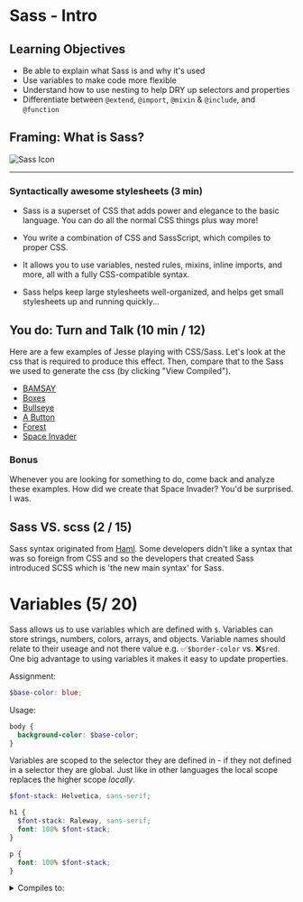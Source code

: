 # Sass - Intro

## Learning Objectives

- Be able to explain what Sass is and why it's used
- Use variables to make code more flexible
- Understand how to use nesting to help DRY up selectors and properties
- Differentiate between `@extend`, `@import`, `@mixin` & `@include`, and `@function`

<!-- Assuming responsive took ~70 -->
## Framing: What is Sass?

![Sass Icon](http://sass-lang.com/assets/img/logos/logo-b6e1ef6e.svg)

---

### Syntactically awesome stylesheets (3 min)

- Sass is a superset of CSS that adds power and elegance to the basic language. You can do all the normal CSS things plus way more!

- You write a combination of CSS and SassScript, which compiles to proper CSS.

- It allows you to use variables, nested rules, mixins, inline imports, and more, all with a fully CSS-compatible syntax.

- Sass helps keep large stylesheets well-organized, and helps get small stylesheets up and running quickly...

## You do: Turn and Talk (10 min / 12)

Here are a few examples of Jesse playing with CSS/Sass.  Let's look at the css
that is required to produce this effect.  Then, compare that to the Sass we used
to generate the css (by clicking "View Compiled").

- [BAMSAY](http://codepen.io/jshawl/pen/cLJal)
- [Boxes](http://codepen.io/jshawl/pen/nHDLz)
- [Bullseye](http://codepen.io/jshawl/pen/wpeit)
- [A Button](http://codepen.io/jshawl/pen/bcjyH)
- [Forest](http://codepen.io/jshawl/pen/cJjIm)
- [Space Invader](http://codepen.io/jshawl/pen/cnyrJ)

### Bonus

Whenever you are looking for something to do, come back and analyze these
examples.  How did we create that Space Invader?  You'd be surprised.  I was.

## Sass VS. scss (2 / 15)

Sass syntax originated from [Haml](http://haml.info/). Some developers didn't
like a syntax that was so foreign from CSS and so the developers that created
Sass introduced SCSS which is 'the new main syntax' for Sass.

# Variables (5/ 20)

Sass allows us to use variables which are defined with `$`. Variables can store
strings, numbers, colors, arrays, and objects. Variable names should relate to
their useage and not there value e.g. ✅`$border-color` vs. ❌`$red`. One big
advantage to using variables it makes it easy to update properties.

Assignment:
```scss
$base-color: blue;
```

Usage:
```scss
body {
  background-color: $base-color;
}
```

Variables are scoped to the selector they are defined in - if they not defined in a selector they are global. Just like in other languages the local scope replaces the higher scope _locally_.

```scss
$font-stack: Helvetica, sans-serif;

h1 {
  $font-stack: Raleway, sans-serif;
  font: 100% $font-stack;
}

p {
  font: 100% $font-stack;
}
```

<details class="qa">
  <summary class="question">
    Compiles to:
  </summary>
  <blockquote class="answer">
  <br>
  ```css
  h1 {
    font: 100% Raleway, sans-serif;
  }

  p {
    font: 100% Helvetica, sans-serif;
  }
  ```
  <br>
  </blockquote>
</details>

> Variables in a selector can be hoisted to the global scope with `!global`

# Operations

Sass allows us to do some simple math in our stylesheets

| Symbol | Operation      |
|:-------|:---------------|
| +      | Addition       |
| -      | Subtraction    |
| *      | Multiplication |
| /      | Division       |
| %      | Modulous       |
| ==     | Equality       |
| !=     | Inequality     |

```scss
$heading-height: 32px;

p {
  font-size: $heading-height / 2 - 4;
  // compiles to 12px;
}
```

> notice we can do multiple operations and mix and match units

# Nesting (10 min / 30)

As we've seen, CSS isn't very dry.  Take this nested CSS, for example.

```css
.nav li{
  display: inline-block;
}

.nav a{
  text-decoration:none;
}

.nav a:hover{
  text-decoration:underline;
}
```

<details class="qa">
  <summary class="question">
    **Q.** What does that css do?
  </summary>
  <blockquote class="answer">
    **A.** It styles nav elements.  Wouldn't it be nice if you could "group" it together?
  </blockquote>
</details>

### The & selector

Copy this scss into [sassmeister](http://www.sassmeister.com/).

```scss
.nav{
  li{
    display: inline-block;
  }
  a{
  text-decoration:none;
    &:hover{
      text-decoration:underline;
    }
  }
}
```

<details class="qa">
  <summary class="question">
    **Q.** What happened?  How can we use this?
  </summary>
  <blockquote class="answer">
**A.** It generated the same css we had before, but this is easier to reason about.

- Remove duplication.  
- Group similar rules together.  

  </blockquote>
</details>

> The Inception Rule: don't go more than four levels deep. - [thesassway](http://thesassway.com/beginner/the-inception-rule)

Ask yourself, can this style be achieved with fewer selectors?

### Property nesting

Properties can also be nested which is helpful to long ones

```scss
// SCSS
.card-right {
  border: {
    radius: 1em;
    top-left-radius: 0;
    bottom: {
      left-radius: 0;
      color: #333;
    }
  }
}
```


<details>
  <summary>
  Compiles to:
  </summary>
  <br>

  ```css
  /* CSS */
  .card-right {
    border-radius: 1em;
    border-top-left-radius: 0;
    border-bottom-left-radius: 0;
    border-bottom-color: #333;
  }
  ```

  <br>
  <br>
</details>

# Comments

[Let's check out the docs](http://sass-lang.com/documentation/file.SASS_REFERENCE.html#comments)

- CSS Style Comments remain (`/* comment */`).
- Single line comments do not (`// comment`)

## Break (10 min / 40)

# Extends & Inheritance (5 / 45)

The sass `@extend` directive lets a css selector inherit properties from another selector. This helps keep Sass super dry.

```scss
.message {
  border: 1px solid #ccc;
  padding: 10px;
  color: #333;
}

.success {
  @extend .message;
  border-color: green;
}

.error {
  @extend .message;
  border-color: red;
}

.warning {
  @extend .message;
  border-color: yellow;
}
```

<details>
  <summary>
  Compiles to:
  </summary>
  <br>

  ```css
  .message, .success, .error, .warning {
    border: 1px solid #cccccc;
    padding: 10px;
    color: #333;
  }

  .success {
    border-color: green;
  }

  .error {
    border-color: red;
  }

  .warning {
    border-color: yellow;
  }
  ```

  <br>
  <br>
</details>

> example from [sass guide](http://sass-lang.com/guide)

# Imports

Very similar to `require` in node - allows an easy way to break styles into separate files and include them where you want. Makes it really easy to separate styling concerns without having a bunch of `<link src="">`

```scss
@import 'grids.scss';

// the file type is optional:

@import 'grids';
```

# Mixins (5 / 50)

Remember the clearfix problem from the CSS2 lesson.  We had to write specific
css to ensure floats did not effect the next element. Imagine trying to remember
that "fix" and typing it in correctly every time you needed it.  Now, you can
make a `clearfix` mixin that codifies the rules.  Then, those rules can be
included in any CSS rule we want.

```scss
// Make this in one file
@mixin clearfix(){
  /* clearfix */
  content: '';
  display:table;
  clear:both;
}

// Use it in many others
body::after{
  @include clearfix();
}

.nav::after{
  @include clearfix();
}
```

<details>
  <summary>
  Compiles to:
  </summary>
  <br>

  ```css
  body::after {
    /* clearfix */
    content: '';
    display: table;
    clear: both;
  }

  .nav::after {
    /* clearfix */
    content: '';
    display: table;
    clear: both;
  }
  ```

  <br>
  <br>
</details>

### Libraries/Frameworks (5 / 55)

There a good number of [libraries](http://www.hongkiat.com/blog/mixin-library-for-sass/) of mixins and functions that can extend the functionality of Sass. Most are used by `@import`ing the library `@include`ing the mixins where desired.

Bourbon + Neat are similar to bootstrap but are a lot more flexible and don't
require a bunch of classes everywhere. Super cool!
- [Bourbon](http://bourbon.io/) is "a simple and lightweight mixin library."
  - [Neat](http://neat.bourbon.io/) is "a lightweight semantic grid framework for Sass and Bourbon."

Compass is another framework that adds a bunch of extra features, a lot of the most useful ones are mixins that add vendor prefixes to styles. I've never
used it but it's out there and pretty popular.
- [Compass](http://compass-style.org/examples/compass/tables/all/)

If you're worried about vendor prefixes there is also [autoprefixer](https://github.com/postcss/autoprefixer). It's not a sass thing but cool regardless and potentially a good alternative to compass if you're only concerned with prefixes.

# Functions (5 / 60)

Sass comes with a [big list](http://sass-lang.com/documentation/Sass/Script/Functions.html) of built-in
functions. These built-in functions do a bunch of stuff like manipulating
colors, modifying strings/lists/maps(objects), and doing more complex math.

Some examples:
```scss
compliment($color)
// returns the compliment of a color

darken($color, $amount)
// makes a color darker

length($list)
// returns the length of a list

max($numbers...)
// finds the maximum of several numbers
```

### Custom Function Directives

You can also create your own custom function directives to define logic that can
be reused in your styles. There a bunch of control directives like `@if()`,
`@each`, and `@for` to do programmer-y things.

[Check out more](https://www.sitepoint.com/sass-basics-control-directives-expressions/)

### Functions vs. Mixins

For defining your own custom behavior you might be tempted to reach for a mixin
when you'd be better served by a function. They are similar because they both
accept variables.

- **Mixins** - should be used to generate styles
- **Functions** - are used to encapsulate logic like calculating a value

[Check out more](https://www.sitepoint.com/sass-basics-function-directive/)

# Exercise: Flash (15 / 75)

Use SCSS to style the provided elements to recreate the image at bottom. You shouldn't need to modify the HTML at all.

[Flash Exercise](http://codepen.io/adambray/pen/bEgMXr)

- _Hint:_ try defining the styles in a mixin and then including it for each div.whateverClass

<details>
  <summary>
	Solution:
  </summary>
  [Solution](http://codepen.io/adambray/pen/yegjdj)
</details>

# Caveat - using Sass

Webpages don't know what to do with raw Sass/SCSS, these files need to be
compiled to regular CSS to be used.

This can be done a number of different ways:
- installing the sass gem `gem install sass` and comple with:
  - `$ sassc <whatever-input-filename.scss> <whatever-output-filename.css>`
  - there is also a `--watch` flag that allows you to watch a file and autocompile every time you save it
- using a GUI program/plugin - I've used sass-autocompile and it's great
  - `apm install sass-autocompile`
- Letting a build tool like grunt/gulp/webpack/broccoli/npm-scripts handle the compliation with an additional package/plugin

# Conclusion

- Name 3 benefits of Sass.
- Describe how variables work in Sass
- Understand how to use nesting to help DRY up selectors and properties
- Differentiate between `@extend`, `@import`, `@mixin` & `@include`, and `@function`

## Exit Ticket (3 min)

Before you leave, plase take ~3 minutes to complete [this exit ticket.](https://docs.google.com/forms/d/1d03NYFphG6m7yAMUY1OlnJZMQWof7Rt6b5MX3Xn4ZPs/viewform)

This helps us help you! We'll review responses for each exit ticket and start to implement them in future lessons.

### Want more?  
- [Super cool custom framework](http://www.sassmeister.com/gist/0a041d0fb2d72758c280)
  - From the scotch.io tutoral - [build your own framework](https://scotch.io/tutorials/getting-started-with-sass#function-directives)
]
- Or, check out the follow-up lesson, [Sass Directives](https://github.com/ga-wdi-lessons/sass-directives)

### References

Guides:
- [Official getting started guide](http://sass-lang.com/guide)
- [Scotch.io - Build your own framework](https://scotch.io/tutorials/getting-started-with-sass#function-directives)
- [TheSassWay - Pure sass functions](http://thesassway.com/advanced/pure-sass-functions)
- [Sitepoint - Function basics](https://www.sitepoint.com/sass-basics-function-directive/)
- [Sitepoint - Control directives](https://www.sitepoint.com/sass-basics-control-directives-expressions/)
- [Docs for functions](http://sass-lang.com/documentation/Sass/Script/Functions.html)

Examples:
- [3D Buttons with Sass](https://jesse.sh/makes-3d-buttons-with-sass/)
- Github's Style Guide, [Primer CSS](http://primercss.io/about/)

